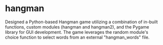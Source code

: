 # hangman
Designed a Python-based Hangman game utilizing a combination of in-built functions, custom modules (hangman and hangman2), and the Pygame library for GUI development. The game leverages the random module's choice function to select words from an external "hangman_words" file.
